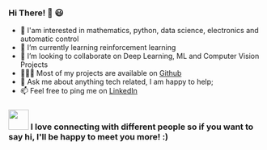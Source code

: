 ### Hi There! 👋 😃
  
- 🔭 I'am interested in mathematics, python, data science, electronics and automatic control
- 🌱 I’m currently learning reinforcement learning
- 🤝 I’m looking to collaborate on Deep Learning, ML and Computer Vision Projects
- 👨🏻‍💻 Most of my projects are available on [Github](https://github.com/bessembhiri)
- 💬 Ask me about anything tech related, I am happy to help;
- 📫 Feel free to ping me on [LinkedIn](https://www.linkedin.com/in/bassem-bhiri-a7b96321/)

### <img src="https://camo.githubusercontent.com/ec0df7b334d15078e980be8f26f35f1bd6f004eaa4a121db42fed361360c1817/68747470733a2f2f6d656469612e67697068792e636f6d2f6d656469612f4c6e516a7057614f4e386e68723231764e572f67697068792e676966" width="40" height="40" /> I love connecting with different people so if you want to say hi, I'll be happy to meet you more! :)
 
